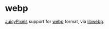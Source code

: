 # webp

[JuicyPixels](http://hackage.haskell.org/package/JuicyPixels) support for
[webp](https://developers.google.com/speed/webp)
format, via [libwebp](https://developers.google.com/speed/webp/docs/api).
